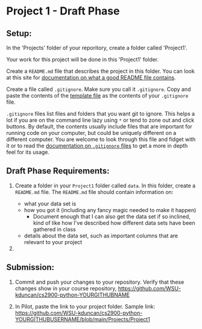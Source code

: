 # Project 1 - Draft Phase

## Setup:

In the 'Projects' folder of your reporitory, create a folder called 'Project1'.

Your work for this project will be done in this 'Project1' folder.

Create a `README.md` file that describes the project in this folder.  You can look at this site for [documentation on what a good README file contains](https://www.makeareadme.com/).

Create a file called `.gitignore`.  Make sure you call it `.gitignore`.  Copy and paste the contents of the [template file](https://raw.githubusercontent.com/github/gitignore/master/Python.gitignore) as the contents of your `.gitignore` file.

`.gitignore` files list files and folders that you want git to ignore.  This helps a lot if you are on the command line lazy using `*` or tend to zone out and click buttons.  By default, the contents usually include files that are important for running code on your computer, but could be uniquely different on a different computer.  You are welcome to look through this file and fidget with it or to read the [documentation on `.gitignore` files](https://git-scm.com/docs/gitignore) to get a more in depth feel for its usage.

## Draft Phase Requirements:

1. Create a folder in your `Project1` folder called `data`.  In this folder, create a `README.md` file.  The `README.md` file should contain information on:
    - what your data set is
    - how you got it (including any fancy magic needed to make it happen)
        - Document enough that I can also get the data set if so inclined, kind of like how I've described how different data sets have been gathered in class
    - details about the data set, such as important columns that are relevant to your project

2. 

## Submission:

1. Commit and push your changes to your repository.  Verify that these changes show in your course repository, https://github.com/WSU-kduncan/cs2900-python-YOURGITHUBNAME

2. In Pilot, paste the link to your project folder.  Sample link: https://github.com/WSU-kduncan/cs2900-python-YOURGITHUBUSERNAME/blob/main/Projects/Project1